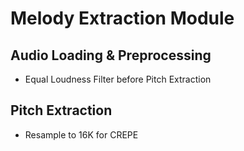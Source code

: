 # Melody Extraction Module

## Audio Loading & Preprocessing

- Equal Loudness Filter before Pitch Extraction

## Pitch Extraction

- Resample to 16K for CREPE
